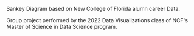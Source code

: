Sankey Diagram based on New College of Florida alumn career Data.

Group project performed by the 2022 Data Visualizations class of NCF's Master of Science in Data Science program.
